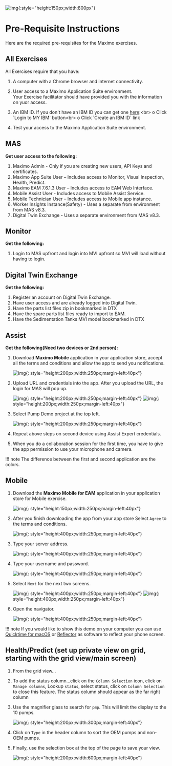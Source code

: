 ![img](/img/mas_8.3/banner.png){:style="height:150px;width:800px"}

# Pre-Requisite Instructions

Here are the required pre-requisites for the Maximo exercises.

## All Exercises

All Exercises require that you have:

1.  A computer with a Chrome browser and internet connectivity.

2.  User access to a Maximo Application Suite environment.<br>
Your Exercise facilitator should have provided you with the information on yuor access.

3.  An IBM ID.  If you don't have an IBM ID you can get one [here](https://www.ibm.com/account/reg/signup?):<br>
o Click `Login to MY IBM` button<br>
o Click `Create an IBM ID` link

4.  Test your access to the Maximo Application Suite environment.

## MAS

<b>Get user access to the following:</b>

1. Maximo Admin - Only if you are creating new users, API Keys and certificates. 
2. Maximo App Suite User – Includes access to Monitor, Visual Inspection, Health, Predict. 
3. Maximo EAM 7.6.1.3 User – Includes access to EAM Web Interface.     
4. Mobile Assist User - Includes access to Mobile Assist Service.   
5. Mobile Technician User – Includes access to Mobile app instance. 
6. Worker Insights Instance(Safety) - Uses a separate from environment from MAS v8.3.  
7. Digital Twin Exchange - Uses a separate environment from MAS v8.3.

## Monitor

<b>Get the following:</b>

1. Login to MAS upfront and login into MVI upfront so MVI will load without having to login.

## Digital Twin Exchange

<b>Get the following:</b>

1. Register an account on Digital Twin Exchange.
2. Have user access and are already logged into Digital Twin.
3. Have the parts list files zip in bookmarked in DTX 
4. Have the spare parts list files ready to import to EAM.
5. Have the Sedimentation Tanks MVI model bookmarked in DTX



## Assist

<b>Get the following(Need two devices or 2nd person):</b>

1. Download <b>Maximo Mobile</b> application in your application store, accept all the terms and conditions and allow the app to send you notifications.

    ![img](/img/mas_8.3/assist_ui.png){: style="height:200px;width:250px;margin-left:40px"}

2. Upload URL and credentials into the app. After you upload the URL, the login for MAS will pop up. 

    ![img](/img/mas_8.3/assist_url.png){: style="height:200px;width:250px;margin-left:40px"}
    ![img](/img/mas_8.3/assist_login.png){: style="height:200px;width:250px;margin-left:40px"}

3. Select Pump Demo project at the top left.

    ![img](/img/mas_8.3/assist_pumpproject.png){: style="height:200px;width:250px;margin-left:40px"}

4. Repeat above steps on second device using Assist Expert credentials.

5. When you do a collaboration session for the first time, you have to give the app permission to use your microphone and camera.

!!! note
    The difference between the first and second application are the colors. 

## Mobile

1. Download the <b>Maximo Mobile for EAM</b> application in your application store for Mobile exercise.

    ![img](/img/mas_8.3/new_app_ui.png){: style="height:150px;width:250px;margin-left:40px"}

2. After you finish downloading the app from your app store Select `Agree` to the terms and conditions.

    ![img](/img/mas_8.3/terms_conditions.png){: style="height:400px;width:250px;margin-left:40px"}

3. Type your server address.

    ![img](/img/mas_8.3/mobile_url.png){: style="height:400px;width:250px;margin-left:40px"}

4. Type your username and password.

    ![img](/img/mas_8.3/un_pw.png){: style="height:400px;width:250px;margin-left:40px"}

5. Select `Next` for the next two screens.

    ![img](/img/mas_8.3/next_1.png){: style="height:400px;width:250px;margin-left:40px"}
    ![img](/img/mas_8.3/next_2.png){: style="height:400px;width:250px;margin-left:40px"}

6. Open the navigator.

    ![img](/img/mas_8.3/open_nav.png){: style="height:400px;width:250px;margin-left:40px"}

!!! note
    If you would like to show this demo on your computer you can use [Quicktime for macOS](https://support.apple.com/guide/quicktime-player/welcome/mac) or [Reflector](https://www.airsquirrels.com/reflector) as software to reflect your phone screen.


## Health/Predict (set up private view on grid, starting with the grid view/main screen)

1. From the grid view...
2. To add the status column...click on the `Column Selection` icon, click on `Manage columns`, Lookup `status`, select status, click on `Column Selection` to close this feature.  The status column should appear as the far right column
3. Use the magnifier glass to search for `pmp`.  This will limit the display to the 10 pumps.

    ![img](/img/mas_8.3/step3_health.png){: style="height:200px;width:300px;margin-left:40px"}

4. Click on `Type` in the header column to sort the OEM pumps and non-OEM pumps.
5. Finally, use the selection box at the top of the page to save your view.

    ![img](/img/mas_8.3/step5_health.png){: style="height:200px;width:600px;margin-left:40px"}

